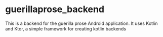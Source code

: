 # guerillaprose_backend

This is a backend for the guerilla prose Android application.
It uses Kotlin and Ktor, a simple framework for creating kotlin backends
